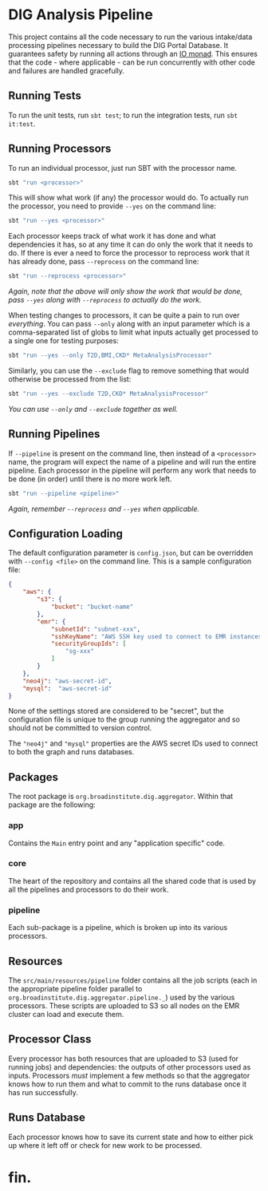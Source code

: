 # DIG Analysis Pipeline

This project contains all the code necessary to run the various intake/data processing pipelines necessary to build the DIG Portal Database. It guarantees safety by running all actions through an [IO monad][io]. This ensures that the code - where applicable - can be run concurrently with other code and failures are handled gracefully.

## Running Tests

To run the unit tests, run `sbt test`; to run the integration tests, run `sbt it:test`.

## Running Processors

To run an individual processor, just run SBT with the processor name.

```bash
sbt "run <processor>"
```

This will show what work (if any) the processor would do. To actually run the processor, you need to provide `--yes` on the command line:

```bash
sbt "run --yes <processor>"
```

Each processor keeps track of what work it has done and what dependencies it has, so at any time it can do only the work that it needs to do. If there is ever a need to force the processor to reprocess work that it has already done, pass `--reprocess` on the command line:

```bash
sbt "run --reprocess <processor>"
```

_Again, note that the above will only show the work that would be done, pass `--yes` along with `--reprocess` to actually do the work._

When testing changes to processors, it can be quite a pain to run over _everything_. You can pass `--only` along with an input parameter which is a comma-separated list of globs to limit what inputs actually get processed to a single one for testing purposes:

```bash
sbt "run --yes --only T2D,BMI,CKD* MetaAnalysisProcessor"
```

Similarly, you can use the `--exclude` flag to remove something that would otherwise be processed from the list:

```bash
sbt "run --yes --exclude T2D,CKD* MetaAnalysisProcessor"
```

_You can use `--only` and `--exclude` together as well._

## Running Pipelines

If `--pipeline` is present on the command line, then instead of a `<processor>` name, the program will expect the name of a pipeline and will run the entire pipeline. Each processor in the pipeline will perform any work that needs to be done (in order) until there is no more work left.

```bash
sbt "run --pipeline <pipeline>"
```

_Again, remember `--reprocess` and `--yes` when applicable._

## Configuration Loading

The default configuration parameter is `config.json`, but can be overridden with `--config <file>` on the command line. This is a sample configuration file:

```json
{
    "aws": {
        "s3": {
            "bucket": "bucket-name"
        },
        "emr": {
            "subnetId": "subnet-xxx",
            "sshKeyName": "AWS SSH key used to connect to EMR instances",
            "securityGroupIds": [
                "sg-xxx"
            ]
        }
    },
    "neo4j": "aws-secret-id",
    "mysql":  "aws-secret-id"
}
```

None of the settings stored are considered to be "secret", but the configuration file is unique to the group running the aggregator and so should not be committed to version control.

The `"neo4j"` and `"mysql"` properties are the AWS secret IDs used to connect to both the graph and runs databases.

## Packages

The root package is `org.broadinstitute.dig.aggregator`. Within that package are the following:

### app

Contains the `Main` entry point and any "application specific" code.

### core

The heart of the repository and contains all the shared code that is used by all the pipelines and processors to do their work.

### pipeline

Each sub-package is a pipeline, which is broken up into its various processors.

## Resources

The `src/main/resources/pipeline` folder contains all the job scripts (each in the appropriate pipeline folder parallel to `org.broadinstitute.dig.aggregator.pipeline._`) used by the various processors. These scripts are uploaded to S3 so all nodes on the EMR cluster can load and execute them.

## Processor Class

Every processor has both resources that are uploaded to S3 (used for running jobs) and dependencies: the outputs of other processors used as inputs. Processors _must_ implement a few methods so that the aggregator knows how to run them and what to commit to the runs database once it has run successfully.

## Runs Database

Each processor knows how to save its current state and how to either pick up where it left off or check for new work to be processed.

# fin.

[scala]: https://scala-lang.org/
[io]: https://typelevel.org/cats-effect/datatypes/io.html
[aws]: https://aws.amazon.com/
[kafka]: https://kafka.apache.org/
[hadoop]: https://hadoop.apache.org/
[crud]: https://en.wikipedia.org/wiki/Create,_read,_update_and_delete
[mr]: https://hadoop.apache.org/docs/r1.2.1/mapred_tutorial.html
[s3]: https://aws.amazon.com/s3/
[emr]: https://aws.amazon.com/emr/
[mysql]: https://www.mysql.com/
[doobie]: https://tpolecat.github.io/doobie/
[spark]: http://spark.apache.org/
[pig]: http://pig.apache.org/
[mr]: https://hadoop.apache.org/docs/current/hadoop-mapreduce-client/hadoop-mapreduce-client-core/MapReduceTutorial.html
[neo4j]: https://neo4j.com
